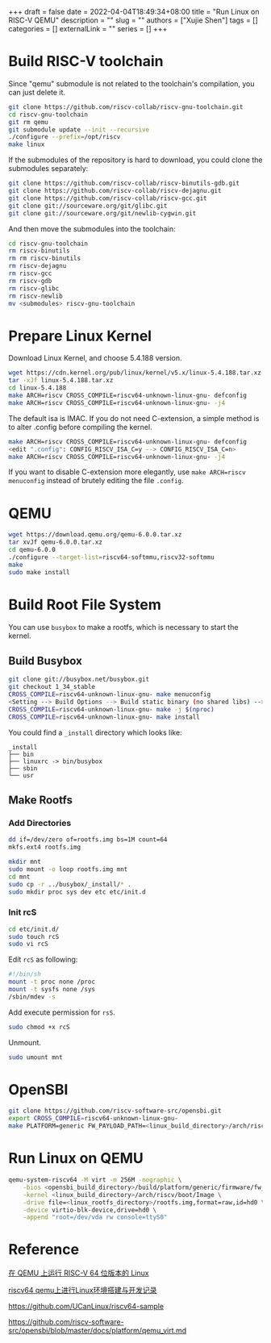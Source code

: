 +++ 
draft = false
date = 2022-04-04T18:49:34+08:00
title = "Run Linux on RISC-V QEMU"
description = ""
slug = ""
authors = ["Xujie Shen"]
tags = []
categories = []
externalLink = ""
series = []
+++

# Build RISC-V toolchain
Since "qemu" submodule is not related to the toolchain's compilation, you can just delete it.  


```bash
git clone https://github.com/riscv-collab/riscv-gnu-toolchain.git
cd riscv-gnu-toolchain
git rm qemu
git submodule update --init --recursive
./configure --prefix=/opt/riscv
make linux
```


If the submodules of the repository is hard to download, you could clone the submodules separately:


```bash
git clone https://github.com/riscv-collab/riscv-binutils-gdb.git
git clone https://github.com/riscv-collab/riscv-dejagnu.git
git clone https://github.com/riscv-collab/riscv-gcc.git
git clone git://sourceware.org/git/glibc.git
git clone git://sourceware.org/git/newlib-cygwin.git
```


And then move the submodules into the toolchain:


```bash
cd riscv-gnu-toolchain
rm riscv-binutils
rm rm riscv-binutils
rm riscv-dejagnu
rm riscv-gcc
rm riscv-gdb
rm riscv-glibc
rm riscv-newlib
mv <submodules> riscv-gnu-toolchain 
```

# Prepare Linux Kernel
Download Linux Kernel, and choose 5.4.188 version.


```bash
wget https://cdn.kernel.org/pub/linux/kernel/v5.x/linux-5.4.188.tar.xz
tar -xJf linux-5.4.188.tar.xz
cd linux-5.4.188
make ARCH=riscv CROSS_COMPILE=riscv64-unknown-linux-gnu- defconfig
make ARCH=riscv CROSS_COMPILE=riscv64-unknown-linux-gnu- -j4
```


The default isa is IMAC. If you do not need C-extension, a simple method is to alter .config before compiling the kernel.



```bash
make ARCH=riscv CROSS_COMPILE=riscv64-unknown-linux-gnu- defconfig
<edit ".config": CONFIG_RISCV_ISA_C=y --> CONFIG_RISCV_ISA_C=n>
make ARCH=riscv CROSS_COMPILE=riscv64-unknown-linux-gnu- -j4
```


If you want to disable C-extension more elegantly, use `make ARCH=riscv menuconfig` instead of brutely editing the file `.config`.

# QEMU

```bash
wget https://download.qemu.org/qemu-6.0.0.tar.xz
tar xvJf qemu-6.0.0.tar.xz
cd qemu-6.0.0
./configure --target-list=riscv64-softmmu,riscv32-softmmu
make
sudo make install
```


# Build Root File System

You can use `busybox` to make a rootfs, which is necessary to start the kernel.


## Build Busybox


```bash
git clone git://busybox.net/busybox.git
git checkout 1_34_stable
CROSS_COMPILE=riscv64-unknown-linux-gnu- make menuconfig
<Setting --> Build Options --> Build static binary (no shared libs) --> save>
CROSS_COMPILE=riscv64-unknown-linux-gnu- make -j $(nproc)
CROSS_COMPILE=riscv64-unknown-linux-gnu- make install
```


You could find a `_install` directory which looks like:


```
_install
├── bin
├── linuxrc -> bin/busybox
├── sbin
└── usr
```

## Make Rootfs

### Add Directories

```bash
dd if=/dev/zero of=rootfs.img bs=1M count=64
mkfs.ext4 rootfs.img

mkdir mnt
sudo mount -o loop rootfs.img mnt
cd mnt
sudo cp -r ../busybox/_install/* .
sudo mkdir proc sys dev etc etc/init.d
```

### Init rcS
```bash
cd etc/init.d/
sudo touch rcS
sudo vi rcS
```

Edit `rcS` as following:

```bash
#!/bin/sh
mount -t proc none /proc
mount -t sysfs none /sys
/sbin/mdev -s
```

Add execute permission for `rsS`.

```bash
sudo chmod +x rcS
```

Unmount.
```bash
sudo umount mnt
```


# OpenSBI

```bash
git clone https://github.com/riscv-software-src/opensbi.git
export CROSS_COMPILE=riscv64-unknown-linux-gnu-
make PLATFORM=generic FW_PAYLOAD_PATH=<linux_build_directory>/arch/riscv/boot/Image
```


# Run Linux on QEMU

```bash
qemu-system-riscv64 -M virt -m 256M -nographic \
	-bios <opensbi_build_directory>/build/platform/generic/firmware/fw_jump.bin \
	-kernel <linux_build_directory>/arch/riscv/boot/Image \
	-drive file=<linux_rootfs_directory>/rootfs.img,format=raw,id=hd0 \
	-device virtio-blk-device,drive=hd0 \
	-append "root=/dev/vda rw console=ttyS0"
```



# Reference
[在 QEMU 上运行 RISC-V 64 位版本的 Linux](https://zhuanlan.zhihu.com/p/258394849)

[riscv64 qemu上进行Linux环境搭建与开发记录](http://mp.weixin.qq.com/s?__biz=MzI4MDQ3MzU1MQ==&mid=2247484931&idx=1&sn=c3e2a344d30d34869093ce3dc8d15ed9&chksm=ebb6bca3dcc135b5c9a32c0b7eee242844646411eff5d824a128d11790122fa9f66b78001594&scene=21#wechat_redirect)

<https://github.com/UCanLinux/riscv64-sample>

<https://github.com/riscv-software-src/opensbi/blob/master/docs/platform/qemu_virt.md>